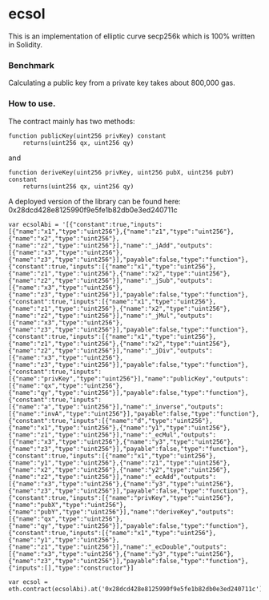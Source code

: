 # ecsol

This is an implementation of elliptic curve secp256k which is 100% written in Solidity.

### Benchmark

Calculating a public key from a private key takes about 800,000 gas.

### How to use.

The contract mainly has two methods:

    function publicKey(uint256 privKey) constant
        returns(uint256 qx, uint256 qy)

and

    function deriveKey(uint256 privKey, uint256 pubX, uint256 pubY) constant
        returns(uint256 qx, uint256 qy)

A deployed version of the library can be found here: 0x28dcd428e8125990f9e5fe1b82db0e3ed240711c

    var ecsolAbi = '[{"constant":true,"inputs":[{"name":"x1","type":"uint256"},{"name":"z1","type":"uint256"},{"name":"x2","type":"uint256"},{"name":"z2","type":"uint256"}],"name":"_jAdd","outputs":[{"name":"x3","type":"uint256"},{"name":"z3","type":"uint256"}],"payable":false,"type":"function"},{"constant":true,"inputs":[{"name":"x1","type":"uint256"},{"name":"z1","type":"uint256"},{"name":"x2","type":"uint256"},{"name":"z2","type":"uint256"}],"name":"_jSub","outputs":[{"name":"x3","type":"uint256"},{"name":"z3","type":"uint256"}],"payable":false,"type":"function"},{"constant":true,"inputs":[{"name":"x1","type":"uint256"},{"name":"z1","type":"uint256"},{"name":"x2","type":"uint256"},{"name":"z2","type":"uint256"}],"name":"_jMul","outputs":[{"name":"x3","type":"uint256"},{"name":"z3","type":"uint256"}],"payable":false,"type":"function"},{"constant":true,"inputs":[{"name":"x1","type":"uint256"},{"name":"z1","type":"uint256"},{"name":"x2","type":"uint256"},{"name":"z2","type":"uint256"}],"name":"_jDiv","outputs":[{"name":"x3","type":"uint256"},{"name":"z3","type":"uint256"}],"payable":false,"type":"function"},{"constant":true,"inputs":[{"name":"privKey","type":"uint256"}],"name":"publicKey","outputs":[{"name":"qx","type":"uint256"},{"name":"qy","type":"uint256"}],"payable":false,"type":"function"},{"constant":true,"inputs":[{"name":"a","type":"uint256"}],"name":"_inverse","outputs":[{"name":"invA","type":"uint256"}],"payable":false,"type":"function"},{"constant":true,"inputs":[{"name":"d","type":"uint256"},{"name":"x1","type":"uint256"},{"name":"y1","type":"uint256"},{"name":"z1","type":"uint256"}],"name":"_ecMul","outputs":[{"name":"x3","type":"uint256"},{"name":"y3","type":"uint256"},{"name":"z3","type":"uint256"}],"payable":false,"type":"function"},{"constant":true,"inputs":[{"name":"x1","type":"uint256"},{"name":"y1","type":"uint256"},{"name":"z1","type":"uint256"},{"name":"x2","type":"uint256"},{"name":"y2","type":"uint256"},{"name":"z2","type":"uint256"}],"name":"_ecAdd","outputs":[{"name":"x3","type":"uint256"},{"name":"y3","type":"uint256"},{"name":"z3","type":"uint256"}],"payable":false,"type":"function"},{"constant":true,"inputs":[{"name":"privKey","type":"uint256"},{"name":"pubX","type":"uint256"},{"name":"pubY","type":"uint256"}],"name":"deriveKey","outputs":[{"name":"qx","type":"uint256"},{"name":"qy","type":"uint256"}],"payable":false,"type":"function"},{"constant":true,"inputs":[{"name":"x1","type":"uint256"},{"name":"y1","type":"uint256"},{"name":"z1","type":"uint256"}],"name":"_ecDouble","outputs":[{"name":"x3","type":"uint256"},{"name":"y3","type":"uint256"},{"name":"z3","type":"uint256"}],"payable":false,"type":"function"},{"inputs":[],"type":"constructor"}]

    var ecsol = eth.contract(ecsolAbi).at('0x28dcd428e8125990f9e5fe1b82db0e3ed240711c')
